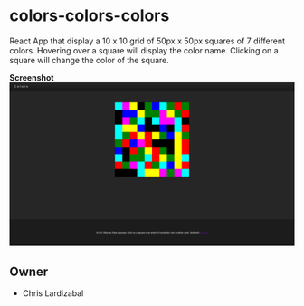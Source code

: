 # colors-colors-colors
React App that display a 10 x 10 grid of 50px x 50px squares of 7 different colors. Hovering over a square will display the color name. Clicking on a square will change the color of the square.

**Screenshot**
![alt tag](screenshots/colors-colors-colors.png)

## Owner
  - Chris Lardizabal

